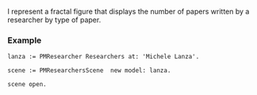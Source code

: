 I represent a fractal figure that displays the number of papers written by a researcher by type of paper.

### Example

```st
lanza := PMResearcher Researchers at: 'Michele Lanza'.

scene := PMResearchersScene  new model: lanza.

scene open.
```